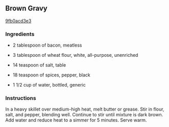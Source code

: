 ## Brown Gravy

[9fb0acd3e3](http://www.food.com/recipe/brown-gravy-321268)

### Ingredients

 - 2 tablespoon of bacon, meatless

 - 3 tablespoon of wheat flour, white, all-purpose, unenriched

 - 14 teaspoon of salt, table

 - 18 teaspoon of spices, pepper, black

 - 1 1/2 cup of water, bottled, generic

### Instructions

In a heavy skillet over medium-high heat, melt butter or grease. Stir in flour, salt, and pepper, blending well. Continue to stir until mixture is dark brown. Add water and reduce heat to a simmer for 5 minutes. Serve warm.